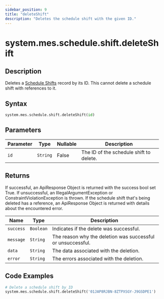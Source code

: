 ```yaml
---
sidebar_position: 9
title: "deleteShift"
description: "Deletes the schedule shift with the given ID."
---
```


# system.mes.schedule.shift.deleteShift

## Description

Deletes a [Schedule Shifts](../../data-model/schedule-shift-model/schedule-shift) record by its ID.
This cannot delete a schedule shift with references to it.

## Syntax

```python
system.mes.schedule.shift.deleteShift(id)
```

## Parameters

| Parameter | Type     | Nullable | Description                             |
|-----------|----------|----------|-----------------------------------------|
| `id`      | `String` | False    | The ID of the schedule shift to delete. |

## Returns

If successful, an ApiResponse Object is returned with the success bool set True. If unsuccessful, an
IllegalArgumentException or ConstraintViolationException is thrown.
If the schedule shift that's being deleted has a reference, an ApiResponse Object is returned with details about the
encountered error.

| Name      | Type      | Description                                                 |
|-----------|-----------|-------------------------------------------------------------|
| `success` | `Boolean` | Indicates if the delete was successful.                     |
| `message` | `String`  | The reason why the deletion was successful or unsuccessful. |
| `data`    | `String`  | The data associated with the deletion.                      |
| `error`   | `String`  | The errors associated with the deletion.                    |

## Code Examples

```python
# Delete a schedule shift by ID
system.mes.schedule.shift.deleteShift('01JAP8RJBN-8ZTPXSGY-J9GSDPE1')
```

